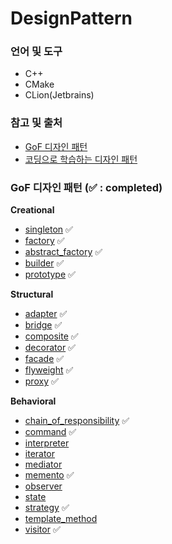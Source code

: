 # DesignPattern

### 언어 및 도구 

* C++ 
* CMake
* CLion(Jetbrains)

### 참고 및 출처

* [GoF 디자인 패턴](http://www.yes24.com/Product/Goods/17525598)
* [코딩으로 학습하는 디자인 패턴](https://www.inflearn.com/course/%EB%94%94%EC%9E%90%EC%9D%B8-%ED%8C%A8%ED%84%B4)

### GoF 디자인 패턴 (✅ : completed)

**Creational**
* [singleton](https://github.com/pine939/DesignPattern/tree/main/Creational/singleton) ✅
* [factory](https://github.com/pine939/DesignPattern/tree/main/Creational/factory) ✅
* [abstract_factory](https://github.com/pine939/DesignPattern/tree/main/Creational/abstract_factory) ✅
* [builder](https://github.com/pine939/DesignPattern/tree/main/Creational/builder) ✅
* [prototype](https://github.com/pine939/DesignPattern/tree/main/Creational/prototype) ✅

**Structural**
* [adapter](https://github.com/pine939/DesignPattern/tree/main/Structural/adapter) ✅
* [bridge](https://github.com/pine939/DesignPattern/tree/main/Structural/bridge) ✅
* [composite](https://github.com/pine939/DesignPattern/tree/main/Structural/composite) ✅
* [decorator](https://github.com/pine939/DesignPattern/tree/main/Structural/decorator) ✅
* [facade](https://github.com/pine939/DesignPattern/tree/main/Structural/facade) ✅
* [flyweight](https://github.com/pine939/DesignPattern/tree/main/Structural/flyweight) ✅
* [proxy](https://github.com/pine939/DesignPattern/tree/main/Structural/proxy) ✅

**Behavioral**
* [chain_of_responsibility](https://github.com/pine939/DesignPattern/tree/main/Behavioral/chain_of_responsibility) ✅
* [command](https://github.com/pine939/DesignPattern/tree/main/Behavioral/command) ✅
* [interpreter](https://github.com/pine939/DesignPattern/tree/main/Behavioral/interpreter)
* [iterator](https://github.com/pine939/DesignPattern/tree/main/Behavioral/iterator)
* [mediator](https://github.com/pine939/DesignPattern/tree/main/Behavioral/mediator)
* [memento](https://github.com/pine939/DesignPattern/tree/main/Behavioral/memento) ✅
* [observer](https://github.com/pine939/DesignPattern/tree/main/Behavioral/observer)
* [state](https://github.com/pine939/DesignPattern/tree/main/Behavioral/state)
* [strategy](https://github.com/pine939/DesignPattern/tree/main/Behavioral/stragety) ✅
* [template_method](https://github.com/pine939/DesignPattern/tree/main/Behavioral/template_method)
* [visitor](https://github.com/pine939/DesignPattern/tree/main/Behavioral/visitor) ✅
